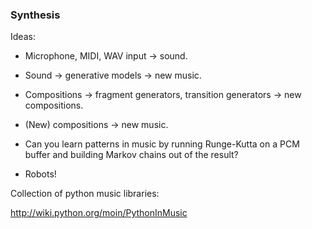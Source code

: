 ### Synthesis 

Ideas:

-	Microphone, MIDI, WAV input -> sound.

-	Sound -> generative models -> new music.

-	Compositions -> fragment generators, transition generators -> new compositions.

-	(New) compositions -> new music.

- 	Can you learn patterns in music by running Runge-Kutta on a PCM buffer and building Markov chains out of the result?

- 	Robots!

Collection of python music libraries:

http://wiki.python.org/moin/PythonInMusic

